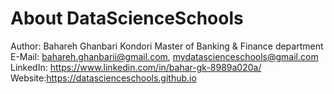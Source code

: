 # About DataScienceSchools

  Author: Bahareh Ghanbari Kondori 
  Master of Banking & Finance department
  E-Mail: bahareh.ghanbarii@gmail.com, mydatascienceschools@gmail.com
  LinkedIn: https://www.linkedin.com/in/bahar-gk-8989a020a/
  Website:https://datascienceschools.github.io


